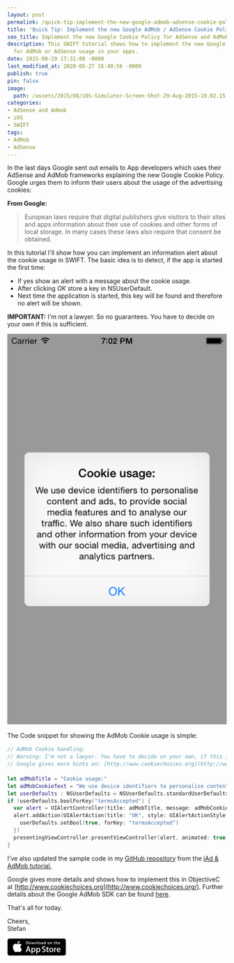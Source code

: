 ```yaml
---
layout: post
permalink: /quick-tip-implement-the-new-google-admob-adsense-cookie-policy/
title: 'Quick Tip: Implement the new Google AdMob / AdSense Cookie Policy'
seo_title: Implement the new Google Cookie Policy for AdSense and AdMob
description: This SWIFT tutorial shows how to implement the new Google Cookie policy
  for AdMob or AdSense usage in your apps.
date: 2015-08-29 17:31:08 -0000
last_modified_at: 2020-05-27 16:40:56 -0000
publish: true
pin: false
image:
  path: /assets/2015/08/iOS-Simulator-Screen-Shot-29-Aug-2015-19.02.15.png
categories:
- AdSense and Admob
- iOS
- SWIFT
tags:
- AdMob
- AdSense
---
```

In the last days Google sent out emails to App developers which uses their AdSense and AdMob frameworks explaining the new Google Cookie Policy. Google urges them to inform their users about the usage of the advertising cookies:

**From Google:**

> European laws require that digital publishers give visitors to their sites and apps information about their use of cookies and other forms of local storage. In many cases these laws also require that consent be obtained.

In this tutorial I'll show how you can implement an information alert about the cookie usage in SWIFT. The basic idea is to detect, if the app is started the first time:

  * If yes show an alert with a message about the cookie usage.
  * After clicking _OK_ store a key in NSUserDefault.
  * Next time the application is started, this key will be found and therefore no alert will be shown.

**IMPORTANT:** I'm not a lawyer. So no guarantees. You have to decide on your own if this is sufficient.

![Google Cookie Policy](/assets/2015/08/iOS-Simulator-Screen-Shot-29-Aug-2015-19.02.15.png)

The Code snippet for showing the AdMob Cookie usage is simple:

```swift
// AdMob Cookie handling:
// Warning: I'm not a lawyer. You have to decide on your own, if this is sufficient
// Google gives more hints on: [http://www.cookiechoices.org](http://www.cookiechoices.org/)

let adMobTitle = "Cookie usage:"
let adMobCookieText = "We use device identifiers to personalise content and ads, to provide social media features and to analyse our traffic. We also share such identifiers and other information from your device with our social media, advertising and analytics partners."
let userDefaults : NSUserDefaults = NSUserDefaults.standardUserDefaults()
if !userDefaults.boolForKey("termsAccepted") {
  var alert = UIAlertController(title: adMobTitle, message: adMobCookieText, preferredStyle: UIAlertControllerStyle.Alert)
  alert.addAction(UIAlertAction(title: "OK", style: UIAlertActionStyle.Default) { _ in
    userDefaults.setBool(true, forKey: "termsAccepted")
  })
  presentingViewController.presentViewController(alert, animated: true, completion: nil)
}
```

I've also updated the sample code in my [GitHub repository](https://github.com/stfnjstn/iAdAdMobDemo) from the [iAd & AdMob tutorial.](/how-to-implement-a-space-shooter-with-spritekit-and-swift-part-6-game-center-integration70)

Google gives more details and shows how to implement this in ObjectiveC at [http://www.cookiechoices.org](http://www.cookiechoices.org/). Further details about the Google AdMob SDK can be found [here](https://developers.google.com/admob/ios/interstitial).

That's all for today.

Cheers,  
Stefan

[![AppStore](/assets/2015/11/AppStore1.png)](https://itunes.apple.com/us/app/yet-another-watch-puzzle-game/id997514879?ls=1&mt=8)

 
